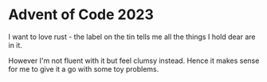 # Advent of Code 2023

I want to love rust - the label on the tin tells me all the things I hold dear are in it.

However I'm not fluent with it but feel clumsy instead.
Hence it makes sense for me to give it a go with some toy problems.
